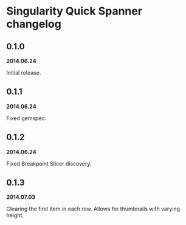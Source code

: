 Singularity Quick Spanner changelog
===================================

0.1.0
-----

**2014.06.24**

Initial release.



0.1.1
-----

**2014.06.24**

Fixed gemspec.



0.1.2
-----

**2014.06.24**

Fixed Breakpoint Slicer discovery.



0.1.3
-----

**2014.07.03**

Clearing the first item in each row. Allows for thumbnails with varying height.